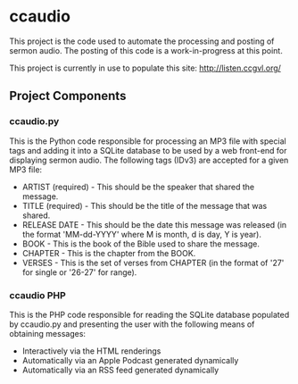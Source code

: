 # ccaudio
This project is the code used to automate the processing and posting of sermon audio. The posting of this code is a work-in-progress at this point.

This project is currently in use to populate this site: http://listen.ccgvl.org/

## Project Components
### ccaudio.py
This is the Python code responsible for processing an MP3 file with special tags and adding it into a SQLite database to be used by a web front-end for displaying sermon audio. The following tags (IDv3) are accepted for a given MP3 file:

* ARTIST (required) - This should be the speaker that shared the message.
* TITLE (required) - This should be the title of the message that was shared.
* RELEASE DATE - This should be the date this message was released (in the format 'MM-dd-YYYY' where M is month, d is day, Y is year).
* BOOK - This is the book of the Bible used to share the message.
* CHAPTER - This is the chapter from the BOOK.
* VERSES - This is the set of verses from CHAPTER (in the format of '27' for single or '26-27' for range).

### ccaudio PHP
This is the PHP code responsible for reading the SQLite database populated by ccaudio.py and presenting the user with the following means of obtaining messages:
* Interactively via the HTML renderings
* Automatically via an Apple Podcast generated dynamically
* Automatically via an RSS feed generated dynamically
